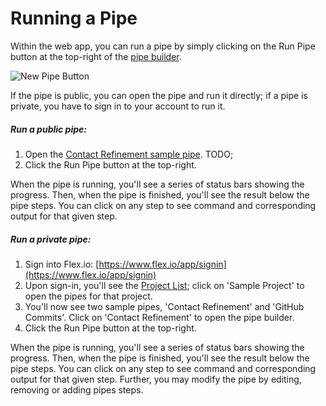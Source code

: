 # Running a Pipe

Within the web app, you can run a pipe by simply clicking on the Run Pipe button at the top-right of the [pipe builder](https://www.flex.io/docs/web-app/#building-and-running-a-pipe "Pipe Builder").

![New Pipe Button](https://s3.amazonaws.com/docs-assets/gs-run-button.png "New Pipe Button")

If the pipe is public, you can open the pipe and run it directly; if a pipe is private, you have to sign in to your account to run it.

##### Run a public pipe:

1. Open the [Contact Refinement sample pipe]().  TODO;
2. Click the Run Pipe button at the top-right.

When the pipe is running, you'll see a series of status bars showing the progress.  Then, when the pipe is finished, you'll see the result below the pipe steps.  You can click on any step to see command and corresponding output for that given step.

##### Run a private pipe:

1. Sign into Flex.io:  [https://www.flex.io/app/signin](https://www.flex.io/app/signin)
2. Upon sign-in, you'll see the [Project List](https://www.flex.io/docs/web-app/#project-list); click on 'Sample Project' to open the pipes for that project.
3. You'll now see two sample pipes, 'Contact Refinement' and 'GitHub Commits'. Click on 'Contact Refinement' to open the pipe builder.
4. Click the Run Pipe button at the top-right.

When the pipe is running, you'll see a series of status bars showing the progress.  Then, when the pipe is finished, you'll see the result below the pipe steps.  You can click on any step to see command and corresponding output for that given step.  Further, you may modify the pipe by editing, removing or adding pipes steps.